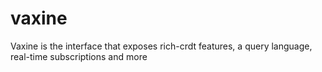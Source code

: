 # vaxine
Vaxine is the interface that exposes rich-crdt features, a query language, real-time subscriptions and more
